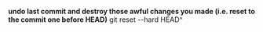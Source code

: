 **undo last commit and destroy those awful changes you made (i.e. reset to the commit one before HEAD)**
    git reset --hard HEAD^
